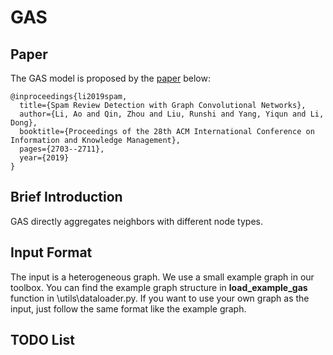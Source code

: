 
# GAS

## Paper
The GAS model is proposed by the [paper](https://arxiv.org/abs/1908.10679) below:
```
@inproceedings{li2019spam,
  title={Spam Review Detection with Graph Convolutional Networks},
  author={Li, Ao and Qin, Zhou and Liu, Runshi and Yang, Yiqun and Li, Dong},
  booktitle={Proceedings of the 28th ACM International Conference on Information and Knowledge Management},
  pages={2703--2711},
  year={2019}
}
```


## Brief Introduction

GAS directly aggregates neighbors with different node types. 

## Input Format

The input is a heterogeneous graph. We use a small example graph in our toolbox. You can find the example graph structure in **load_example_gas** function in \utils\dataloader.py. If you want to use your own graph as the input, just follow the same format like the example graph. 

## TODO List

